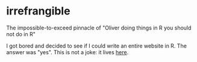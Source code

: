 # irrefrangible
The impossible-to-exceed pinnacle of "Oliver doing things in R you should not do in R"

I got bored and decided to see if I could write an entire website in R. The answer was "yes". This is not a joke: it lives [here](http://ironholds.org/).
